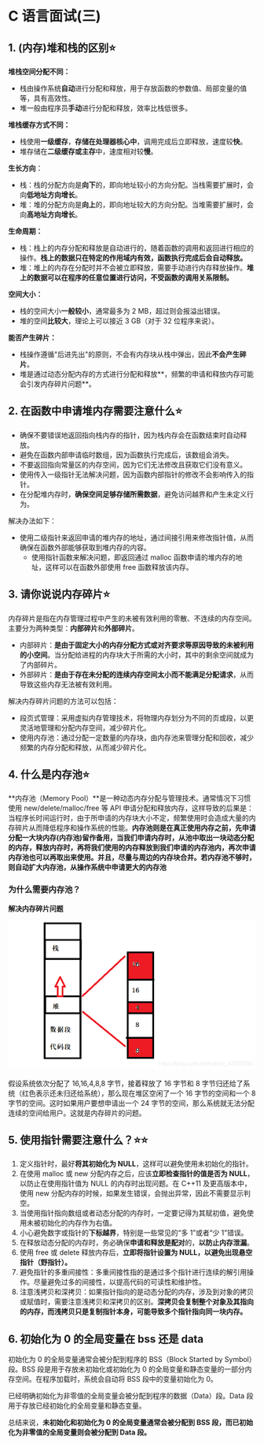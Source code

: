 # C 语言面试(三)

## **1. (内存)堆和栈的区别**⭐

**堆栈空间分配不同：**

- 栈由操作系统**自动**进行分配和释放，用于存放函数的参数值、局部变量的值等，具有高效性。
- 堆一般由程序员**手动**进行分配和释放，效率比栈低很多。

**堆栈缓存方式不同：**

- 栈使用**一级缓存**，**存储在处理器核心中**，调用完成后立即释放，速度较**快**。
- 堆存储在**二级缓存或主存**中，速度相对较**慢**。

**生长方向**：

- 栈：栈的分配方向是**向下**的，即向地址较小的方向分配。当栈需要扩展时，会向**低地址方向增长**。
- 堆：堆的分配方向是**向上**的，即向地址较大的方向分配。当堆需要扩展时，会向**高地址方向增长**。

**生命周期：**

- 栈：栈上的内存分配和释放是自动进行的，随着函数的调用和返回进行相应的操作。**栈上的数据只在特定的作用域内有效，函数执行完成后会自动释放。**
- 堆：堆上的内存在分配时并不会被立即释放，需要手动进行内存释放操作。**堆上的数据可以在程序的任意位置进行访问，不受函数的调用关系限制。**

**空间大小：**

- 栈的空间大小**一般较小**，通常最多为 2 MB，超过则会报溢出错误。
- 堆的空间**比较大**，理论上可以接近 3 GB（对于 32 位程序来说）。

**能否产生碎片：**

- 栈操作遵循"后进先出"的原则，不会有内存块从栈中弹出，因此**不会产生碎片**。
- 堆是通过动态分配内存的方式进行分配和释放**，频繁的申请和释放内存可能会引发内存碎片问题**。

## **2. 在函数中申请堆内存需要注意什么**⭐

- 确保不要错误地返回指向栈内存的指针，因为栈内存会在函数结束时自动释放。
- 避免在函数内部申请临时数组，因为函数执行完成后，该数组会消失。
- 不要返回指向常量区的内存空间，因为它们无法修改且获取它们没有意义。
- 使用传入一级指针无法解决问题，因为函数内部指针的修改不会影响传入的指针。
- 在分配堆内存时，**确保空间足够存储所需数据**，避免访问越界和产生未定义行为。

解决办法如下：

- 使用二级指针来返回申请的堆内存的地址，通过间接引用来修改指针值，从而确保在函数外部能够获取到堆内存的内容。
  - 使用指针函数来解决问题，即返回通过 malloc 函数申请的堆内存的地址，这样可以在函数外部使用 free 函数释放该内存。

## 3. 请你说说内存碎片⭐

内存碎片是指在内存管理过程中产生的未被有效利用的零散、不连续的内存空间。主要分为两种类型：**内部碎片**和**外部碎片**。

- 内部碎片：**是由于固定大小的内存分配方式或对齐要求等原因导致的未被利用的小空间**。当分配给进程的内存块大于所需的大小时，其中的剩余空间就成为了内部碎片。
- 外部碎片：**是由于存在未分配的连续内存空间太小而不能满足分配请求**，从而导致这些内存无法被有效利用。

解决内存碎片问题的方法可以包括：

- 段页式管理：采用虚拟内存管理技术，将物理内存划分为不同的页或段，以更灵活地管理和分配内存空间，减少碎片化。
- 使用内存池：通过分配一定数量的内存块，由内存池来管理分配和回收，减少频繁的内存分配和释放，从而减少碎片化。

## 4. 什么是内存池⭐

**内存池（Memory Pool）**是一种动态内存分配与管理技术。通常情况下习惯使用 new/delete/malloc/free 等 API 申请分配和释放内存，这样导致的后果是：当程序长时间运行时，由于所申请的内存块大小不定，频繁使用时会造成大量的内存碎片从而降低程序和操作系统的性能。**内存池则是在真正使用内存之前，先申请分配一大块内存(内存池)留作备用，当我们申请内存时，从池中取出一块动态分配的内存，释放内存时，再将我们使用的内存释放到我们申请的内存池内，再次申请内存池也可以再取出来使用。并且，尽量与周边的内存块合并。若内存池不够时，则自动扩大内存池，从操作系统中申请更大的内存池**

### 为什么需要内存池？

**解决内存碎片问题**

![img](C语言面试(三)/D2B5CA33BD970F64A6301FA75AE2EB22.png)

假设系统依次分配了 16,16,4,8,8 字节，接着释放了 16 字节和 8 字节归还给了系统（红色表示还未归还给系统），那么现在堆区空闲了一个 16 字节的空间和一个 8 字节的空间。这时如果用户要想申请出一个 24 字节的空间，那么系统就无法分配连续的空间给用户。这就是内存碎片的问题。

## **5. 使用指针需要注意什么？**⭐⭐

1. 定义指针时，最好**将其初始化为 NULL**，这样可以避免使用未初始化的指针。
2. 在使用 malloc 或 new 分配内存之后，应该**立即检查指针的值是否为 NULL**，以防止在使用指针值为 NULL 的内存时出现问题。在 C++11 及更高版本中，使用 new 分配内存的时候，如果发生错误，会抛出异常，因此不需要显示判空。
3. 当使用指针指向数组或者动态分配的内存时，一定要记得为其赋初值，避免使用未被初始化的内存作为右值。
4. 小心避免数字或指针的**下标越界**，特别是一些常见的“多 1”或者“少 1”错误。
5. 在释放动态分配的内存时，务必确保**申请和释放是配对**的，**以防止内存泄漏**。
6. 使用 free 或 delete 释放内存后，**立即将指针设置为 NULL，以避免出现悬空指针（野指针）。**
7. 避免指针的多重间接性：多重间接性指的是通过多个指针进行连续的解引用操作。尽量避免过多的间接性，以提高代码的可读性和维护性。
8. 注意浅拷贝和深拷贝：如果指针指向的是动态分配的内存，涉及到对象的拷贝或赋值时，需要注意浅拷贝和深拷贝的区别。**深拷贝会复制整个对象及其指向的内存，而浅拷贝只是复制指针本身，可能导致多个指针指向同一块内存。**

## **6. 初始化为 0 的全局变量在 bss 还是 data**

初始化为 0 的全局变量通常会被分配到程序的 BSS（Block Started by Symbol）段。BSS 段是用于存放未初始化或初始化为 0 的全局变量和静态变量的一部分内存空间。在程序加载时，系统会自动将 BSS 段中的变量初始化为 0。

已经明确初始化为非零值的全局变量会被分配到程序的数据（Data）段。Data 段用于存放已经初始化的全局变量和静态变量。

总结来说，**未初始化和初始化为 0 的全局变量通常会被分配到 BSS 段，而已初始化为非零值的全局变量则会被分配到 Data 段。**